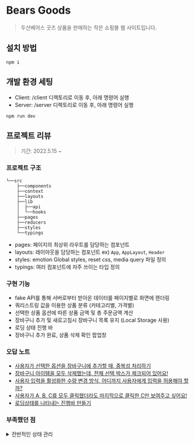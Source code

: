 # Bears Goods

> 두산베어스 굿즈 상품을 판매하는 작은 쇼핑몰 웹 사이트입니다.

## 설치 방법

```
npm i
```

## 개발 환경 세팅

- Client: /client 디렉토리로 이동 후, 아래 명령어 실행
- Server: /server 디렉토리로 이동 후, 아래 명령어 실행

```
npm run dev
```

## 프로젝트 리뷰

> 기간: 2022.5.15 ~

### 프로젝트 구조

```
└──src
    ├──components
    ├──context
    ├──layouts
    ├──lib
    │  ├──api
    │  └──hooks
    ├──pages
    ├──reducers
    ├──styles
    └──typings
```

- pages: 페이지의 최상위 라우트를 담당하는 컴포넌트
- layouts: 레이아웃을 담당하는 컴포넌트 ex) `App`, `AppLayout`, `Header`
- styles: emotion Global styles, reset css, media query 파일 정의
- typings: 여러 컴포넌트에 자주 쓰이는 타입 정의

### 구현 기능

- fake API를 통해 서버로부터 받아온 데이터를 페이지별로 화면에 렌더링
- 쿼리스트링 값을 이용한 상품 분류 (카테고리별, 가격별)
- 선택한 상품 옵션에 따른 상품 금액 및 총 주문금액 계산
- 장바구니 추가 및 새로고침시 장바구니 목록 유지 (Local Storage 사용)
- 로딩 상태 진행 바
- 장바구니 추가 완료, 상품 삭제 확인 팝업창

### 오답 노트

- [사용자가 선택한 옵션을 장바구니에 추가할 때, 중복성 처리하기](https://github.com/eenaree/dev_log/blob/main/BearsGoods/checkDuplicate.md)
- [장바구니 아이템을 모두 삭제했는데, 전체 선택 박스가 체크되어 있어요!](https://github.com/eenaree/dev_log/blob/main/BearsGoods/AllSelectedBug.md)
- [사용자 입력을 활성화한 수량 변경 방식, 어디까지 사용자에게 입력을 허용해야 할까?](https://github.com/eenaree/dev_log/blob/main/BearsGoods/UserInputQuantity.md)
- [사용자가 A, B, C를 모두 클릭했더라도 마지막으로 클릭한 C만 보여주고 싶어요!](https://github.com/eenaree/dev_log/blob/main/BearsGoods/cancelPromise.md)
- [로딩상태를 나타내는 진행바 만들기](https://github.com/eenaree/dev_log/blob/main/BearsGoods/LoadingBar.md)

### 부족했던 점

<details>
    <summary>전반적인 상태 관리</summary>

옵션, 장바구니 같은 상태값을 다룰 때, 이 상태값에 기인하여 계산할 수 있는 총 가격, 전체 선택 여부 같은 값들을  
파생값으로 두지 않고 상태값으로 정하여 이를 액션마다 계산하는 로직을 불필요하게 작성해야 했다.

또한, 장바구니 상태를 다룰 때, 여러 페이지에 걸쳐 사용되기 때문에 이를 전역 상태로 파악하고 무심코 context api를 사용했다.  
장바구니의 상태가 수량 변경, 선택, 삭제 등의 여부에 따라 상태의 변화가 자주 발생했다.  
가령, 수량의 변화가 발생할 때, 전체 아이템의 개수는 변하지 않기 때문에 아이템의 개수를 보여주는 영역은 렌더링되지 않아야 한다.  
렌더링을 방지하려면, 그 상태값에 기인하여 파생적인 값으로 만들고, 새로운 컨텍스트를 생성하여 컨텍스트를 중첩시켜야 하는 문제가 발생한다.  
만약 그러한 값이 또 존재한다면, 여러 개의 컨텍스트가 중첩되기 때문에 컨텍스트의 흐름을 파악하기가 쉽지 않다.

컨텍스트는 상태 관리를 하는 곳이 아니다. 중첩된 컴포넌트 구조에서 props 전달을 피하기 위해 만들어졌다.  
다만 전역 상태로 사용하고자 할 경우에는, 상대적으로 변화가 적은 상태값을 사용해야 그 이점이 있는 것 같다.

</details>
